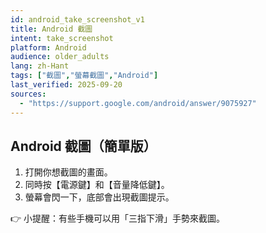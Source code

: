 ```yaml
---
id: android_take_screenshot_v1
title: Android 截圖
intent: take_screenshot
platform: Android
audience: older_adults
lang: zh-Hant
tags: ["截圖","螢幕截圖","Android"]
last_verified: 2025-09-20
sources:
  - "https://support.google.com/android/answer/9075927"
---
```


## Android 截圖（簡單版）

1. 打開你想截圖的畫面。  
2. 同時按【電源鍵】和【音量降低鍵】。  
3. 螢幕會閃一下，底部會出現截圖提示。  

👉 小提醒：有些手機可以用「三指下滑」手勢來截圖。
